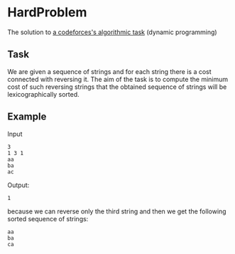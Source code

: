 # HardProblem
The solution to [a codeforces's algorithmic task](http://codeforces.com/problemset/problem/706/C) (dynamic programming)

Task
----

We are given a sequence of strings and for each string there is a cost
connected with reversing it. 
The aim of the task is to compute the minimum cost of such reversing strings
that the obtained sequence of strings will be lexicographically sorted.

Example
----
Input
```
3
1 3 1
aa
ba
ac
```

Output:
```
1
```
because we can reverse only the third string and then
we get the following sorted sequence of strings:
```
aa
ba
ca
```
